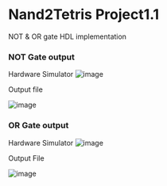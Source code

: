 # Nand2Tetris Project1.1 
NOT & OR gate HDL implementation

### NOT Gate output
Hardware Simulator
![image](https://github.com/user-attachments/assets/bf1ba34a-8374-4de9-b0d3-7f07b0fef3d4)

Output file

![image](https://github.com/user-attachments/assets/5351c561-ea55-49e9-abab-5804a2a60dd3)

### OR Gate output
Hardware Simulator
![image](https://github.com/user-attachments/assets/2a8eb4b9-97f2-40de-bc30-a00d0e37f554)

Output File

![image](https://github.com/user-attachments/assets/602a80ca-9695-4072-8443-67ebdf60f7e1)
